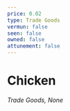 ```yaml
---
price: 0.02
type: Trade Goods
vermun: false
seen: false
owned: false
attunement: false
---
```

# Chicken

*Trade Goods, None*